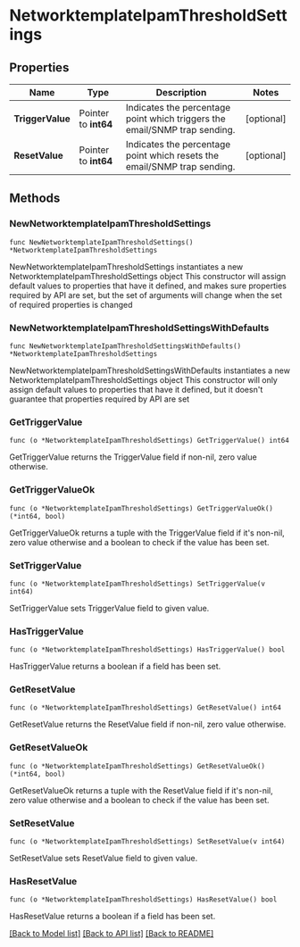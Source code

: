 # NetworktemplateIpamThresholdSettings

## Properties

Name | Type | Description | Notes
------------ | ------------- | ------------- | -------------
**TriggerValue** | Pointer to **int64** | Indicates the percentage point which triggers the email/SNMP trap sending. | [optional] 
**ResetValue** | Pointer to **int64** | Indicates the percentage point which resets the email/SNMP trap sending. | [optional] 

## Methods

### NewNetworktemplateIpamThresholdSettings

`func NewNetworktemplateIpamThresholdSettings() *NetworktemplateIpamThresholdSettings`

NewNetworktemplateIpamThresholdSettings instantiates a new NetworktemplateIpamThresholdSettings object
This constructor will assign default values to properties that have it defined,
and makes sure properties required by API are set, but the set of arguments
will change when the set of required properties is changed

### NewNetworktemplateIpamThresholdSettingsWithDefaults

`func NewNetworktemplateIpamThresholdSettingsWithDefaults() *NetworktemplateIpamThresholdSettings`

NewNetworktemplateIpamThresholdSettingsWithDefaults instantiates a new NetworktemplateIpamThresholdSettings object
This constructor will only assign default values to properties that have it defined,
but it doesn't guarantee that properties required by API are set

### GetTriggerValue

`func (o *NetworktemplateIpamThresholdSettings) GetTriggerValue() int64`

GetTriggerValue returns the TriggerValue field if non-nil, zero value otherwise.

### GetTriggerValueOk

`func (o *NetworktemplateIpamThresholdSettings) GetTriggerValueOk() (*int64, bool)`

GetTriggerValueOk returns a tuple with the TriggerValue field if it's non-nil, zero value otherwise
and a boolean to check if the value has been set.

### SetTriggerValue

`func (o *NetworktemplateIpamThresholdSettings) SetTriggerValue(v int64)`

SetTriggerValue sets TriggerValue field to given value.

### HasTriggerValue

`func (o *NetworktemplateIpamThresholdSettings) HasTriggerValue() bool`

HasTriggerValue returns a boolean if a field has been set.

### GetResetValue

`func (o *NetworktemplateIpamThresholdSettings) GetResetValue() int64`

GetResetValue returns the ResetValue field if non-nil, zero value otherwise.

### GetResetValueOk

`func (o *NetworktemplateIpamThresholdSettings) GetResetValueOk() (*int64, bool)`

GetResetValueOk returns a tuple with the ResetValue field if it's non-nil, zero value otherwise
and a boolean to check if the value has been set.

### SetResetValue

`func (o *NetworktemplateIpamThresholdSettings) SetResetValue(v int64)`

SetResetValue sets ResetValue field to given value.

### HasResetValue

`func (o *NetworktemplateIpamThresholdSettings) HasResetValue() bool`

HasResetValue returns a boolean if a field has been set.


[[Back to Model list]](../README.md#documentation-for-models) [[Back to API list]](../README.md#documentation-for-api-endpoints) [[Back to README]](../README.md)


